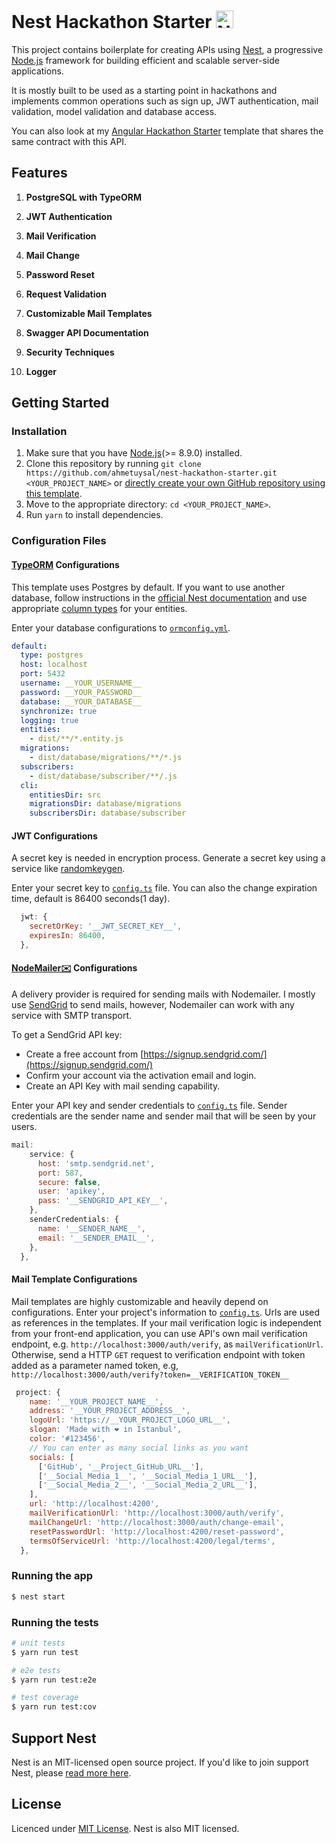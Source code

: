 # Nest Hackathon Starter <a href="https://nestjs.com/" target="blank"><img src="https://nestjs.com/img/logo_text.svg" height="28px" alt="Nest Logo"/></a>

This project contains boilerplate for creating APIs using [Nest](https://nestjs.com), a progressive [Node.js](http://nodejs.org) framework for building efficient and scalable server-side applications.

It is mostly built to be used as a starting point in hackathons and implements common operations such as sign up, JWT authentication, mail validation, model validation and database access.

You can also look at my [Angular Hackathon Starter](https://github.com/ahmetuysal/angular-hackathon-starter) template that shares the same contract with this API.

## Features

1. **PostgreSQL with TypeORM**

2. **JWT Authentication**

3. **Mail Verification**

4. **Mail Change**

5. **Password Reset**

6. **Request Validation**

7. **Customizable Mail Templates**

8. **Swagger API Documentation**

9. **Security Techniques**

10. **Logger**

## Getting Started

### Installation

1. Make sure that you have [Node.js](https://nodejs.org)(>= 8.9.0) installed.
2. Clone this repository by running `git clone https://github.com/ahmetuysal/nest-hackathon-starter.git <YOUR_PROJECT_NAME>` or [directly create your own GitHub repository using this template](https://github.com/ahmetuysal/nest-hackathon-starter/generate).
3. Move to the appropriate directory: `cd <YOUR_PROJECT_NAME>`.
4. Run `yarn` to install dependencies.

### Configuration Files

#### [TypeORM](https://github.com/typeorm/typeorm) Configurations

This template uses Postgres by default. If you want to use another database, follow instructions in the [official Nest documentation](https://docs.nestjs.com/techniques/database) and use appropriate [column types](https://github.com/typeorm/typeorm/blob/master/src/driver/types/ColumnTypes.ts) for your entities.

Enter your database configurations to [`ormconfig.yml`](ormconfig.yml).

```yaml
default:
  type: postgres
  host: localhost
  port: 5432
  username: __YOUR_USERNAME__
  password: __YOUR_PASSWORD__
  database: __YOUR_DATABASE__
  synchronize: true
  logging: true
  entities:
    - dist/**/*.entity.js
  migrations:
    - dist/database/migrations/**/*.js
  subscribers:
    - dist/database/subscriber/**/.js
  cli:
    entitiesDir: src
    migrationsDir: database/migrations
    subscribersDir: database/subscriber
```

#### JWT Configurations

A secret key is needed in encryption process. Generate a secret key using a service like [randomkeygen](https://randomkeygen.com/).

Enter your secret key to [`config.ts`](src/config.ts) file. You can also the change expiration time, default is 86400 seconds(1 day).

```js
  jwt: {
    secretOrKey: '__JWT_SECRET_KEY__',
    expiresIn: 86400,
  },
```

#### [NodeMailer✉️](https://github.com/nodemailer/nodemailer) Configurations

A delivery provider is required for sending mails with Nodemailer. I mostly use [SendGrid](https://sendgrid.com) to send mails, however, Nodemailer can work with any service with SMTP transport.

To get a SendGrid API key:

- Create a free account from [https://signup.sendgrid.com/](https://signup.sendgrid.com/)
- Confirm your account via the activation email and login.
- Create an API Key with mail sending capability.

Enter your API key and sender credentials to [`config.ts`](src/config.ts) file. Sender credentials are the sender name and sender mail that will be seen by your users.

```js
mail:
    service: {
      host: 'smtp.sendgrid.net',
      port: 587,
      secure: false,
      user: 'apikey',
      pass: '__SENDGRID_API_KEY__',
    },
    senderCredentials: {
      name: '__SENDER_NAME__',
      email: '__SENDER_EMAIL__',
    },
  },
```

#### Mail Template Configurations

Mail templates are highly customizable and heavily depend on configurations. Enter your project's information to [`config.ts`](src/config.ts). Urls are used as references in the templates. If your mail verification logic is independent from your front-end application, you can use API's own mail verification endpoint, e.g. `http://localhost:3000/auth/verify`, as `mailVerificationUrl`. Otherwise, send a HTTP `GET` request to verification endpoint with token added as a parameter named token, e.g, `http://localhost:3000/auth/verify?token=__VERIFICATION_TOKEN__`

```js
 project: {
    name: '__YOUR_PROJECT_NAME__',
    address: '__YOUR_PROJECT_ADDRESS__',
    logoUrl: 'https://__YOUR_PROJECT_LOGO_URL__',
    slogan: 'Made with ❤️ in Istanbul',
    color: '#123456',
    // You can enter as many social links as you want
    socials: [
      ['GitHub', '__Project_GitHub_URL__'],
      ['__Social_Media_1__', '__Social_Media_1_URL__'],
      ['__Social_Media_2__', '__Social_Media_2_URL__'],
    ],
    url: 'http://localhost:4200',
    mailVerificationUrl: 'http://localhost:3000/auth/verify',
    mailChangeUrl: 'http://localhost:3000/auth/change-email',
    resetPasswordUrl: 'http://localhost:4200/reset-password',
    termsOfServiceUrl: 'http://localhost:4200/legal/terms',
  },
```

### Running the app

```bash
$ nest start
```

### Running the tests

```bash
# unit tests
$ yarn run test

# e2e tests
$ yarn run test:e2e

# test coverage
$ yarn run test:cov
```

## Support Nest

Nest is an MIT-licensed open source project. If you'd like to join support Nest, please [read more here](https://docs.nestjs.com/support).

## License

Licenced under [MIT License](LICENSE). Nest is also MIT licensed.
